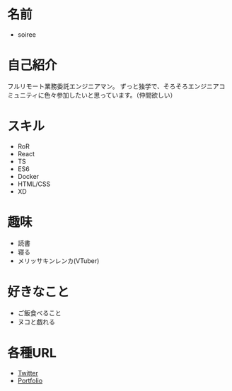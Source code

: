 # 名前
 * soiree

# 自己紹介

フルリモート業務委託エンジニアマン。
ずっと独学で、そろそろエンジニアコミュニティに色々参加したいと思っています。（仲間欲しい）

# スキル
 * RoR
 * React
 * TS
 * ES6
 * Docker
 * HTML/CSS
 * XD

# 趣味
 * 読書
 * 寝る
 * メリッサキンレンカ(VTuber)

# 好きなこと
  * ご飯食べること
  * ヌコと戯れる

# 各種URL
 * [Twitter](https://twitter.com/soiree_f)
 * [Portfolio](作り途中)
